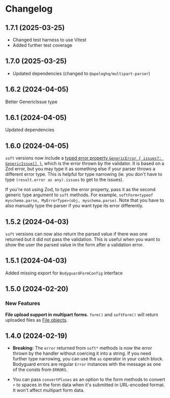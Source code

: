 # Changelog

## 1.7.1 (2025-03-25)

- Changed test harness to use Vitest
- Added further test coverage

## 1.7.0 (2025-03-25)

- Updated dependencies (changed to `@apeleghq/multipart-parser`)

## 1.6.2 (2024-04-05)

Better GenericIssue type

## 1.6.1 (2024-04-05)

Updated dependencies

## 1.6.0 (2024-04-05)

`soft` versions now include a [typed error property `GenericError { issues?: GenericIssue[] }`](./src/lib.ts#L73), which is the error thrown by the validator. It is based on a Zod error, but you may type it as something else if your parser throws a different error type. This is helpful for type narrowing (ie. you don't have to type `(result.error as any).issues` to get to the issues).

If you're not using Zod, to type the error property, pass it as the second generic type argument to `soft` methods. For example, `softForm<typeof myschema.parse, MyErrorType>(obj, myschema.parse)`. Note that you have to also manually type the parser if you want type its error differently.

## 1.5.2 (2024-04-03)

`soft` versions can now also return the parsed value if there was one returned but it did not pass the validation. This is useful when you want to show the user the parsed value in the form after a validation error.

## 1.5.1 (2024-04-03)

Added missing export for `BodyguardFormConfig` interface

## 1.5.0 (2024-02-20)

### New Features

**File upload support in multipart forms.** `form()` and `softForm()` will return uploaded files as [File objects](https://developer.mozilla.org/en-US/docs/Web/API/File).

## 1.4.0 (2024-02-19)

- **Breaking:** The `error` returned from `soft*` methods is now the error thrown by the handler without coercing it into a string. If you need further type narrowing, you can use the `as` operator in your catch block. Bodyguard errors are regular `Error` instances with the message as one of the consts from `ERRORS`.

- You can pass `convertPluses` as an option to the form methods to convert `+` to spaces in the form data when it's submitted in URL-encoded format. It won't affect multipart form data.
